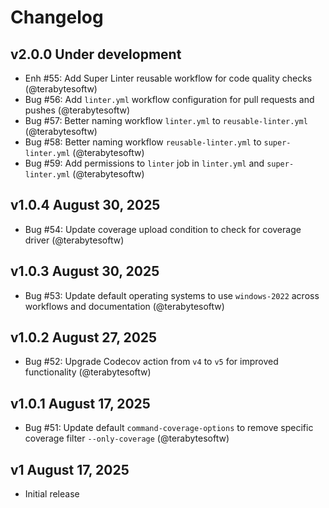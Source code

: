 # Changelog

## v2.0.0 Under development

- Enh #55: Add Super Linter reusable workflow for code quality checks (@terabytesoftw)
- Bug #56: Add `linter.yml` workflow configuration for pull requests and pushes (@terabytesoftw)
- Bug #57: Better naming workflow `linter.yml` to `reusable-linter.yml` (@terabytesoftw)
- Bug #58: Better naming workflow `reusable-linter.yml` to `super-linter.yml` (@terabytesoftw)
- Bug #59: Add permissions to `linter` job in `linter.yml` and `super-linter.yml` (@terabytesoftw)

## v1.0.4 August 30, 2025

- Bug #54: Update coverage upload condition to check for coverage driver (@terabytesoftw)

## v1.0.3 August 30, 2025

- Bug #53: Update default operating systems to use `windows-2022` across workflows and documentation (@terabytesoftw)

## v1.0.2 August 27, 2025

- Bug #52: Upgrade Codecov action from `v4` to `v5` for improved functionality (@terabytesoftw)

## v1.0.1 August 17, 2025

- Bug #51: Update default `command-coverage-options` to remove specific coverage filter `--only-coverage` (@terabytesoftw)

## v1 August 17, 2025

- Initial release
